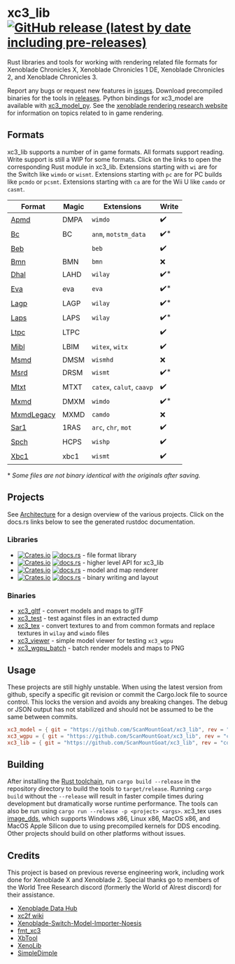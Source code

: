 # xc3_lib [![GitHub release (latest by date including pre-releases)](https://img.shields.io/github/v/release/ScanMountGoat/xc3_lib?include_prereleases)](https://github.com/ScanMountGoat/xc3_lib/releases/latest)
Rust libraries and tools for working with rendering related file formats for Xenoblade Chronicles X, Xenoblade Chronicles 1 DE, Xenoblade Chronicles 2, and Xenoblade Chronicles 3.

Report any bugs or request new features in [issues](https://github.com/ScanMountGoat/xc3_lib/issues). Download precompiled binaries for the tools in [releases](https://github.com/ScanMountGoat/xc3_lib/releases). Python bindings for xc3_model are available with [xc3_model_py](https://github.com/ScanMountGoat/xc3_model_py). See the [xenoblade rendering research website](https://scanmountgoat.github.io/xenoblade-rendering-research/) for information on topics related to in game rendering.

## Formats
xc3_lib supports a number of in game formats. All formats support reading. Write support is still a WIP for some formats. Click on the links to open the corresponding Rust module in xc3_lib. Extensions starting with `wi` are for the Switch like `wimdo` or `wismt`. Extensions starting with `pc` are for PC builds like `pcmdo` or `pcsmt`. Extensions starting with `ca` are for the Wii U like `camdo` or `casmt`.

| Format | Magic | Extensions | Write |
| --- | --- | --- | --- |
| [Apmd](https://github.com/ScanMountGoat/xc3_lib/blob/main/xc3_lib/src/apmd.rs) | DMPA | `wimdo` | ✔️ | 
| [Bc](https://github.com/ScanMountGoat/xc3_lib/blob/main/xc3_lib/src/bc.rs) | BC | `anm`, `motstm_data` |  ✔️* |
| [Beb](https://github.com/ScanMountGoat/xc3_lib/blob/main/xc3_lib/src/beb.rs) | | `beb` |  ✔️ | 
| [Bmn](https://github.com/ScanMountGoat/xc3_lib/blob/main/xc3_lib/src/bmn.rs) | BMN | `bmn` | ❌ | 
| [Dhal](https://github.com/ScanMountGoat/xc3_lib/blob/main/xc3_lib/src/dhal.rs) | LAHD | `wilay` | ✔️* | 
| [Eva](https://github.com/ScanMountGoat/xc3_lib/blob/main/xc3_lib/src/eva.rs) | eva | `eva` | ✔️* | 
| [Lagp](https://github.com/ScanMountGoat/xc3_lib/blob/main/xc3_lib/src/lagp.rs) | LAGP | `wilay` | ✔️* | 
| [Laps](https://github.com/ScanMountGoat/xc3_lib/blob/main/xc3_lib/src/laps.rs) | LAPS | `wilay` | ✔️* | 
| [Ltpc](https://github.com/ScanMountGoat/xc3_lib/blob/main/xc3_lib/src/ltpc.rs) | LTPC | | ✔️ | 
| [Mibl](https://github.com/ScanMountGoat/xc3_lib/blob/main/xc3_lib/src/mibl.rs) | LBIM | `witex`, `witx` | ✔️ | 
| [Msmd](https://github.com/ScanMountGoat/xc3_lib/blob/main/xc3_lib/src/msmd.rs) | DMSM | `wismhd` | ❌ | 
| [Msrd](https://github.com/ScanMountGoat/xc3_lib/blob/main/xc3_lib/src/msrd.rs) | DRSM |  `wismt` | ✔️* |
| [Mtxt](https://github.com/ScanMountGoat/xc3_lib/blob/main/xc3_lib/src/mxmd.rs) | MTXT | `catex`, `calut`, `caavp` | ✔️ | 
| [Mxmd](https://github.com/ScanMountGoat/xc3_lib/blob/main/xc3_lib/src/mxmd.rs) | DMXM | `wimdo` | ✔️* | 
| [MxmdLegacy](https://github.com/ScanMountGoat/xc3_lib/blob/main/xc3_lib/src/mxmd/legacy.rs) | MXMD | `camdo` | ❌ | 
| [Sar1](https://github.com/ScanMountGoat/xc3_lib/blob/main/xc3_lib/src/sar1.rs) | 1RAS | `arc`, `chr`, `mot` | ✔️ | 
| [Spch](https://github.com/ScanMountGoat/xc3_lib/blob/main/xc3_lib/src/spch.rs) | HCPS | `wishp` | ✔️ | 
| [Xbc1](https://github.com/ScanMountGoat/xc3_lib/blob/main/xc3_lib/src/xbc1.rs) | xbc1 | `wismt` | ✔️ | 

\* *Some files are not binary identical with the originals after saving.*

## Projects
See [Architecture](https://github.com/ScanMountGoat/xc3_lib/blob/main/ARCHITECTURE.md) for a design overview of the various projects. 
Click on the docs.rs links below to see the generated rustdoc documentation.

### Libraries
- [![Crates.io](https://img.shields.io/crates/v/xc3_lib.svg?label=xc3_lib)](https://crates.io/crates/xc3_lib) [![docs.rs](https://docs.rs/xc3_lib/badge.svg)](https://docs.rs/xc3_lib/) - file format library
- [![Crates.io](https://img.shields.io/crates/v/xc3_model.svg?label=xc3_model)](https://crates.io/crates/xc3_model) [![docs.rs](https://docs.rs/xc3_model/badge.svg)](https://docs.rs/xc3_model/) - higher level API for xc3_lib
- [![Crates.io](https://img.shields.io/crates/v/xc3_wgpu.svg?label=xc3_wgpu)](https://crates.io/crates/xc3_wgpu) [![docs.rs](https://docs.rs/xc3_wgpu/badge.svg)](https://docs.rs/xc3_wgpu/) - model and map renderer
- [![Crates.io](https://img.shields.io/crates/v/xc3_write.svg?label=xc3_write)](https://crates.io/crates/xc3_write) [![docs.rs](https://docs.rs/xc3_write/badge.svg)](https://docs.rs/xc3_write/) - binary writing and layout

### Binaries
- [xc3_gltf](https://github.com/ScanMountGoat/xc3_lib/tree/main/xc3_gltf) - convert models and maps to glTF
- [xc3_test](https://github.com/ScanMountGoat/xc3_lib/tree/main/xc3_test) - test against files in an extracted dump
- [xc3_tex](https://github.com/ScanMountGoat/xc3_lib/tree/main/xc3_tex) - convert textures to and from common formats and replace textures in `wilay` and `wimdo` files
- [xc3_viewer](https://github.com/ScanMountGoat/xc3_lib/tree/main/xc3_viewer) - simple model viewer for testing `xc3_wgpu`
- [xc3_wgpu_batch](https://github.com/ScanMountGoat/xc3_lib/tree/main/xc3_wgpu_batch) - batch render models and maps to PNG

## Usage
These projects are still highly unstable. When using the latest version from github, specify a specific git revision or commit the Cargo.lock file to source control. This locks the version and avoids any breaking changes. The debug or JSON output has not stabilized and should not be assumed to be the same between commits.

```toml
xc3_model = { git = "https://github.com/ScanMountGoat/xc3_lib", rev = "commit_hash" }
xc3_wgpu = { git = "https://github.com/ScanMountGoat/xc3_lib", rev = "commit_hash" }
xc3_lib = { git = "https://github.com/ScanMountGoat/xc3_lib", rev = "commit_hash" }
```

## Building
After installing the [Rust toolchain](https://www.rust-lang.org/tools/install), run `cargo build --release` in the repository directory to build the tools to `target/release`.
Running `cargo build` without the `--release` will result in faster compile times during development but dramatically worse runtime performance. The tools can also be run using `cargo run --release -p <project> <args>`. xc3_tex uses [image_dds](https://github.com/ScanMountGoat/image_dds), which supports Windows x86, Linux x86, MacOS x86, and MacOS Apple Silicon due to using precompiled kernels for DDS encoding. Other projects should build on other platforms without issues.

## Credits
This project is based on previous reverse engineering work, including work done for Xenoblade X and Xenoblade 2.
Special thanks go to members of the World Tree Research discord (formerly the World of Alrest discord) for their assistance.
* [Xenoblade Data Hub](https://xenobladedata.github.io/)
* [xc2f wiki](https://github.com/atnavon/xc2f/wiki)
* [Xenoblade-Switch-Model-Importer-Noesis](https://github.com/Turk645/Xenoblade-Switch-Model-Importer-Noesis)
* [fmt_xc3](https://github.com/Joschuka/fmt_xc3)
* [XbTool](https://github.com/AlexCSDev/XbTool)
* [XenoLib](https://github.com/PredatorCZ/XenoLib)
* [SimpleDimple](https://github.com/modeco80/SimpleDimple)
